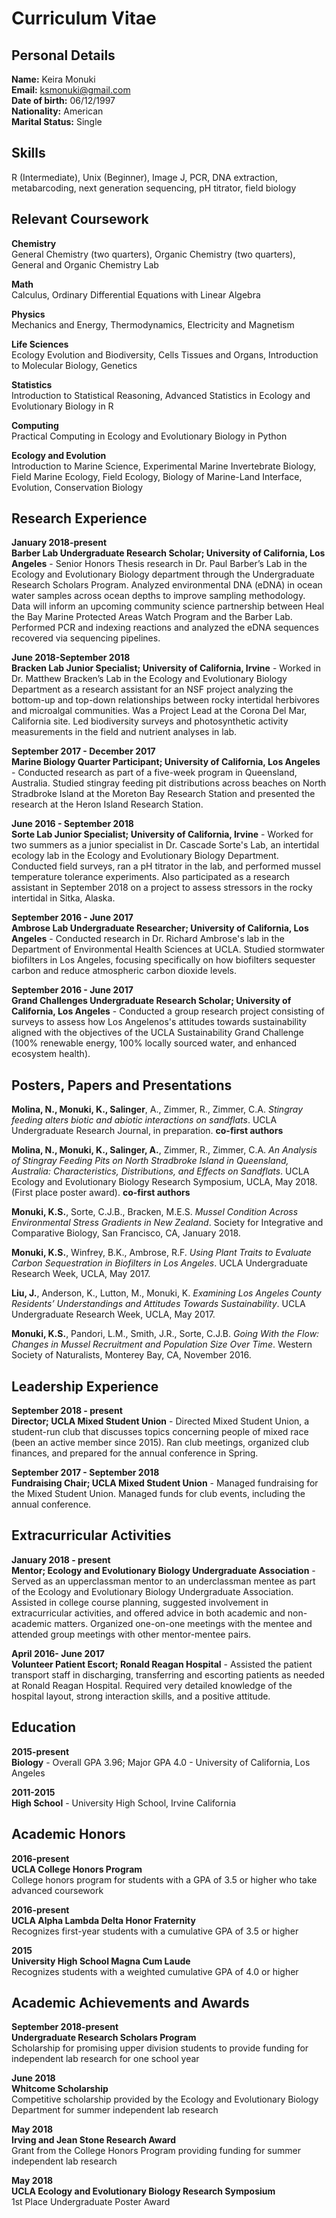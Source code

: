# Curriculum Vitae

## Personal Details

**Name:** Keira Monuki <br>
**Email:** ksmonuki@gmail.com  <br>
**Date of birth:** 06/12/1997  <br>
**Nationality:** American  <br>
**Marital Status:** Single  <br>

## Skills

R (Intermediate), Unix (Beginner), Image J, PCR, DNA extraction, metabarcoding, next generation sequencing, pH titrator, field biology

## Relevant Coursework

**Chemistry** <br>
General Chemistry (two quarters), Organic Chemistry (two quarters), General and Organic Chemistry Lab

**Math** <br>
Calculus, Ordinary Differential Equations with Linear Algebra

**Physics** <br>
Mechanics and Energy, Thermodynamics, Electricity and Magnetism

**Life Sciences** <br>
Ecology Evolution and Biodiversity, Cells Tissues and Organs, Introduction to Molecular Biology, Genetics

**Statistics** <br>
Introduction to Statistical Reasoning, Advanced Statistics in Ecology and Evolutionary Biology in R

**Computing** <br>
Practical Computing in Ecology and Evolutionary Biology in Python

**Ecology and Evolution** <br>
Introduction to Marine Science, Experimental Marine Invertebrate Biology, Field Marine Ecology, Field Ecology, Biology of Marine-Land Interface, Evolution, Conservation Biology

## Research Experience

**January 2018-present** <br>
**Barber Lab Undergraduate Research Scholar; University of California, Los Angeles** - Senior Honors Thesis research in Dr. Paul Barber’s Lab in the Ecology and Evolutionary Biology department through the Undergraduate Research Scholars Program. Analyzed environmental DNA (eDNA) in ocean water samples across ocean depths to improve sampling methodology. Data will inform an upcoming community science partnership between Heal the Bay Marine Protected Areas Watch Program and the Barber Lab. Performed PCR and indexing reactions and analyzed the eDNA sequences recovered via sequencing pipelines. 

**June 2018-September 2018** <br>
**Bracken Lab Junior Specialist; University of California, Irvine** - Worked in Dr. Matthew Bracken’s Lab in the Ecology and Evolutionary Biology Department as a research assistant for an NSF project analyzing the bottom-up and top-down relationships between rocky intertidal herbivores and microalgal communities. Was a Project Lead at the Corona Del Mar, California site. Led biodiversity surveys and photosynthetic activity measurements in the field and nutrient analyses in lab.

**September 2017 - December 2017** <br>
**Marine Biology Quarter Participant; University of California, Los Angeles** - Conducted research as part of a five-week program in Queensland, Australia. Studied stingray feeding pit distributions across beaches on North Stradbroke Island at the Moreton Bay Research Station and presented the research at the Heron Island Research Station.

**June 2016 - September 2018** <br>
**Sorte Lab Junior Specialist; University of California, Irvine** - Worked for two summers as a junior specialist in Dr. Cascade Sorte's Lab, an intertidal ecology lab in the Ecology and Evolutionary Biology Department. Conducted field surveys, ran a pH titrator in the lab, and performed mussel temperature tolerance experiments. Also participated as a research assistant in September 2018 on a project to assess stressors in the rocky intertidal in Sitka, Alaska. 

**September 2016 - June 2017** <br>
**Ambrose Lab Undergraduate Researcher; University of California, Los Angeles** - Conducted research in Dr. Richard Ambrose's lab in the Department of Environmental Health Sciences at UCLA. Studied stormwater biofilters in Los Angeles, focusing specifically on how biofilters sequester carbon and reduce atmospheric carbon dioxide levels.

**September 2016 - June 2017** <br>
**Grand Challenges Undergraduate Research Scholar; University of California, Los Angeles** - Conducted a group research project consisting of surveys to assess how Los Angelenos's attitudes towards sustainability aligned with the objectives of the UCLA Sustainability Grand Challenge (100% renewable energy, 100% locally sourced water, and enhanced ecosystem health).

## Posters, Papers and Presentations

**Molina, N., Monuki, K., Salinger**, A., Zimmer, R., Zimmer, C.A. *Stingray feeding alters biotic and abiotic interactions on sandflats*. UCLA Undergraduate Research Journal, in preparation. **co-first authors**

**Molina, N., Monuki, K., Salinger, A.**, Zimmer, R., Zimmer, C.A. *An Analysis of Stingray Feeding Pits on North Stradbroke Island in Queensland, Australia: Characteristics, Distributions, and Effects on Sandflats*. UCLA Ecology and Evolutionary Biology Research Symposium, UCLA, May 2018. (First place poster award). **co-first authors**

**Monuki, K.S.**, Sorte, C.J.B., Bracken, M.E.S. *Mussel Condition Across Environmental Stress Gradients in New Zealand*. Society for Integrative and Comparative Biology, San Francisco, CA, January 2018. 

**Monuki, K.S.**, Winfrey, B.K., Ambrose, R.F. *Using Plant Traits to Evaluate Carbon Sequestration in Biofilters in Los Angeles*. UCLA Undergraduate Research Week, UCLA, May 2017. 

**Liu, J.**, Anderson, K., Lutton, M., Monuki, K. *Examining Los Angeles County Residents’ Understandings and Attitudes Towards Sustainability*. UCLA Undergraduate Research Week, UCLA, May 2017. 

**Monuki, K.S.**, Pandori, L.M., Smith, J.R., Sorte, C.J.B. *Going With the Flow: Changes in Mussel Recruitment and Population Size Over Time*. Western Society of Naturalists, Monterey Bay, CA, November 2016. 

## Leadership Experience

**September 2018 - present** <br>
**Director; UCLA Mixed Student Union** - Directed Mixed Student Union, a student-run club that discusses topics concerning people of mixed race (been an active member since 2015). Ran club meetings, organized club finances, and prepared for the annual conference in Spring.

**September 2017 - September 2018** <br>
**Fundraising Chair; UCLA Mixed Student Union** - Managed fundraising for the Mixed Student Union. Managed funds for club events, including the annual conference.

## Extracurricular Activities

**January 2018 - present** <br>
**Mentor; Ecology and Evolutionary Biology Undergraduate Association** - Served as an upperclassman mentor to an underclassman mentee as part of the Ecology and Evolutionary Biology Undergraduate Association. Assisted in college course planning, suggested involvement in extracurricular activities, and offered advice in both academic and non-academic matters. Organized one-on-one meetings with the mentee and attended group meetings with other mentor-mentee pairs.

**April 2016- June 2017** <br>
**Volunteer Patient Escort; Ronald Reagan Hospital** - Assisted the patient transport staff in discharging, transferring and escorting patients as needed at Ronald Reagan Hospital. Required very detailed knowledge of the hospital layout, strong interaction skills, and a positive attitude.

## Education

**2015-present** <br>
**Biology** - Overall GPA 3.96; Major GPA 4.0 - University of California, Los Angeles 

**2011-2015** <br>
**High School** - University High School, Irvine California

## Academic Honors

**2016-present**<br>
**UCLA College Honors Program** <br>
College honors program for students with a GPA of 3.5 or higher who take advanced coursework

**2016-present** <br>
**UCLA Alpha Lambda Delta Honor Fraternity** <br>
Recognizes first-year students with a cumulative GPA of 3.5 or higher 

**2015** <br>
**University High School Magna Cum Laude** <br>
Recognizes students with a weighted cumulative GPA of 4.0 or higher

## Academic Achievements and Awards

**September 2018-present** <br>
**Undergraduate Research Scholars Program** <br>
Scholarship for promising upper division students to provide funding for independent lab research for one school year

**June 2018** <br>
**Whitcome Scholarship** <br>
Competitive scholarship provided by the Ecology and Evolutionary Biology Department for summer independent lab research

**May 2018** <br>
**Irving and Jean Stone Research Award** <br>
Grant from the College Honors Program providing funding for summer independent lab research 

**May 2018** <br>
**UCLA Ecology and Evolutionary Biology Research Symposium** <br>
1st Place Undergraduate Poster Award

